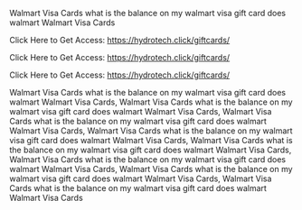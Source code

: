 Walmart Visa Cards what is the balance on my walmart visa gift card does walmart Walmart Visa Cards

Click Here to Get Access: https://hydrotech.click/giftcards/

Click Here to Get Access: https://hydrotech.click/giftcards/

Click Here to Get Access: https://hydrotech.click/giftcards/

Walmart Visa Cards what is the balance on my walmart visa gift card does walmart Walmart Visa Cards, Walmart Visa Cards what is the balance on my walmart visa gift card does walmart Walmart Visa Cards, Walmart Visa Cards what is the balance on my walmart visa gift card does walmart Walmart Visa Cards, Walmart Visa Cards what is the balance on my walmart visa gift card does walmart Walmart Visa Cards, Walmart Visa Cards what is the balance on my walmart visa gift card does walmart Walmart Visa Cards, Walmart Visa Cards what is the balance on my walmart visa gift card does walmart Walmart Visa Cards, Walmart Visa Cards what is the balance on my walmart visa gift card does walmart Walmart Visa Cards, Walmart Visa Cards what is the balance on my walmart visa gift card does walmart Walmart Visa Cards
